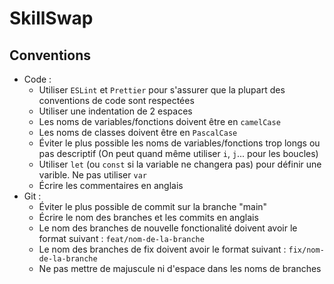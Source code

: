 # SkillSwap

## Conventions

- Code :
  - Utiliser `ESLint` et `Prettier` pour s'assurer que la plupart des conventions de code sont respectées
  - Utiliser une indentation de 2 espaces
  - Les noms de variables/fonctions doivent être en `camelCase`
  - Les noms de classes doivent être en `PascalCase`
  - Éviter le plus possible les noms de variables/fonctions trop longs ou pas descriptif (On peut quand même utiliser `i`, `j`... pour les boucles)
  - Utiliser `let` (ou `const` si la variable ne changera pas) pour définir une varible. Ne pas utiliser `var`
  - Écrire les commentaires en anglais
- Git :
  - Éviter le plus possible de commit sur la branche "main"
  - Écrire le nom des branches et les commits en anglais
  - Le nom des branches de nouvelle fonctionalité doivent avoir le format suivant : `feat/nom-de-la-branche`
  - Le nom des branches de fix doivent avoir le format suivant : `fix/nom-de-la-branche`
  - Ne pas mettre de majuscule ni d'espace dans les noms de branches

